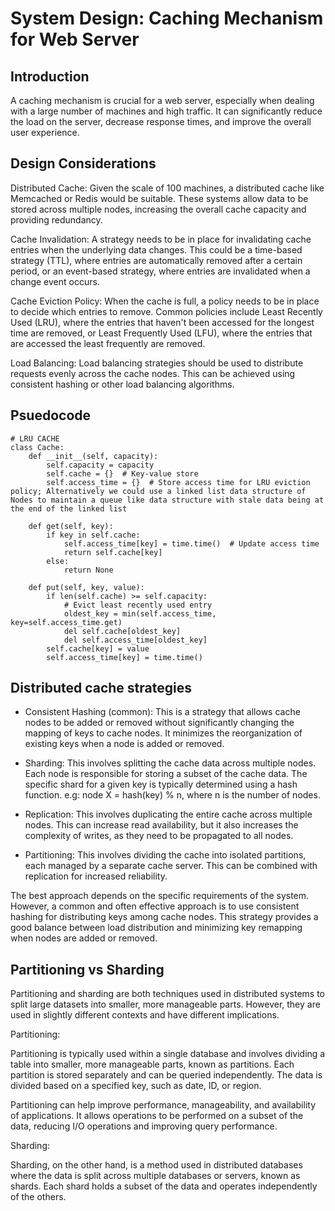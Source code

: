 # System Design: Caching Mechanism for Web Server

## Introduction

A caching mechanism is crucial for a web server, especially when dealing with a large number of machines and high traffic. It can significantly reduce the load on the server, decrease response times, and improve the overall user experience.

## Design Considerations

Distributed Cache: Given the scale of 100 machines, a distributed cache like Memcached or Redis would be suitable. These systems allow data to be stored across multiple nodes, increasing the overall cache capacity and providing redundancy.

Cache Invalidation: A strategy needs to be in place for invalidating cache entries when the underlying data changes. This could be a time-based strategy (TTL), where entries are automatically removed after a certain period, or an event-based strategy, where entries are invalidated when a change event occurs.

Cache Eviction Policy: When the cache is full, a policy needs to be in place to decide which entries to remove. Common policies include Least Recently Used (LRU), where the entries that haven't been accessed for the longest time are removed, or Least Frequently Used (LFU), where the entries that are accessed the least frequently are removed.

Load Balancing: Load balancing strategies should be used to distribute requests evenly across the cache nodes. This can be achieved using consistent hashing or other load balancing algorithms.

## Psuedocode

```
# LRU CACHE
class Cache:
    def __init__(self, capacity):
        self.capacity = capacity
        self.cache = {}  # Key-value store
        self.access_time = {}  # Store access time for LRU eviction policy; Alternatively we could use a linked list data structure of Nodes to maintain a queue like data structure with stale data being at the end of the linked list

    def get(self, key):
        if key in self.cache:
            self.access_time[key] = time.time()  # Update access time
            return self.cache[key]
        else:
            return None

    def put(self, key, value):
        if len(self.cache) >= self.capacity:
            # Evict least recently used entry
            oldest_key = min(self.access_time, key=self.access_time.get)
            del self.cache[oldest_key]
            del self.access_time[oldest_key]
        self.cache[key] = value
        self.access_time[key] = time.time()
```

## Distributed cache strategies

- Consistent Hashing (common): This is a strategy that allows cache nodes to be added or removed without significantly changing the mapping of keys to cache nodes. It minimizes the reorganization of existing keys when a node is added or removed.

- Sharding: This involves splitting the cache data across multiple nodes. Each node is responsible for storing a subset of the cache data. The specific shard for a given key is typically determined using a hash function. e.g: node X = hash(key) % n, where n is the number of nodes.

- Replication: This involves duplicating the entire cache across multiple nodes. This can increase read availability, but it also increases the complexity of writes, as they need to be propagated to all nodes.

- Partitioning: This involves dividing the cache into isolated partitions, each managed by a separate cache server. This can be combined with replication for increased reliability.

The best approach depends on the specific requirements of the system. However, a common and often effective approach is to use consistent hashing for distributing keys among cache nodes. This strategy provides a good balance between load distribution and minimizing key remapping when nodes are added or removed.

## Partitioning vs Sharding

Partitioning and sharding are both techniques used in distributed systems to split large datasets into smaller, more manageable parts. However, they are used in slightly different contexts and have different implications.

Partitioning:

Partitioning is typically used within a single database and involves dividing a table into smaller, more manageable parts, known as partitions. Each partition is stored separately and can be queried independently. The data is divided based on a specified key, such as date, ID, or region.

Partitioning can help improve performance, manageability, and availability of applications. It allows operations to be performed on a subset of the data, reducing I/O operations and improving query performance.

Sharding:

Sharding, on the other hand, is a method used in distributed databases where the data is split across multiple databases or servers, known as shards. Each shard holds a subset of the data and operates independently of the others.
